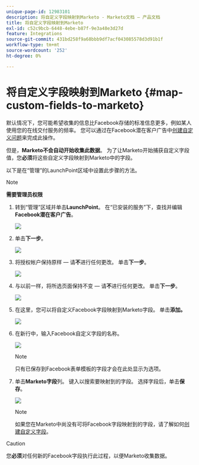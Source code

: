 ```yaml
---
unique-page-id: 12983101
description: 将自定义字段映射到Marketo - Marketo文档 — 产品文档
title: 将自定义字段映射到Marketo
exl-id: c52c9bcb-6448-4ebe-b87f-9e3a48e3d27d
feature: Integrations
source-git-commit: 431bd258f9a68bbb9df7acf043085578d3d91b1f
workflow-type: tm+mt
source-wordcount: '252'
ht-degree: 0%

---
```


# 将自定义字段映射到Marketo {#map-custom-fields-to-marketo}

默认情况下，您可能希望收集的信息比Facebook存储的标准信息更多，例如某人使用您的在线交付服务的频率。 您可以通过在Facebook潜在客户广告中[创建自定义问题](https://www.facebook.com/business/help/774623835981457?helpref=uf_permalink)来完成此操作。

但是，**Marketo不会自动开始收集此数据**。 为了让Marketo开始捕获自定义字段值，您&#x200B;**必须**&#x200B;将这些自定义字段映射到Marketo中的字段。

以下是在“管理”的LaunchPoint区域中设置此步骤的方法。

>[!NOTE]
>
>**需要管理员权限**

1. 转到“管理”区域并单击&#x200B;**LaunchPoint**。 在“已安装的服务”下，查找并编辑&#x200B;**Facebook潜在客户广告**。

   ![](assets/image2017-10-24-9-3a32-3a16.png)

1. 单击&#x200B;**下一步**。

   ![](assets/image2017-10-24-14-3a55-3a13.png)

1. 将授权帐户保持原样 — 请&#x200B;**不**&#x200B;进行任何更改。 单击&#x200B;**下一步**。

   ![](assets/image2017-10-24-14-3a56-3a48.png)

1. 与以前一样，将所选页面保持不变 — 请&#x200B;**不**&#x200B;进行任何更改。 单击&#x200B;**下一步**。

   ![](assets/image2017-10-24-15-3a0-3a54.png)

1. 在这里，您可以将自定义Facebook字段映射到Marketo字段。 单击&#x200B;**添加。**

   ![](assets/image2017-10-24-9-3a33-3a49.png)

1. 在新行中，输入Facebook自定义字段的名称。

   ![](assets/image2017-10-24-9-3a37-3a3.png)

   >[!NOTE]
   >
   >只有已保存到Facebook表单模板的字段才会在此处显示为选项。

1. 单击&#x200B;**Marketo字段**&#x200B;列。 键入以搜索要映射到的字段。 选择字段后，单击&#x200B;**保存**。

   ![](assets/image2017-10-24-11-3a16-3a42.png)

   >[!NOTE]
   >
   >如果您在Marketo中尚没有可将Facebook字段映射到的字段，请了解如何[创建自定义字段](/help/marketo/product-docs/administration/field-management/create-a-custom-field-in-marketo.md)。

>[!CAUTION]
>
>您&#x200B;**必须**&#x200B;对任何新的Facebook字段执行此过程，以便Marketo收集数据。

